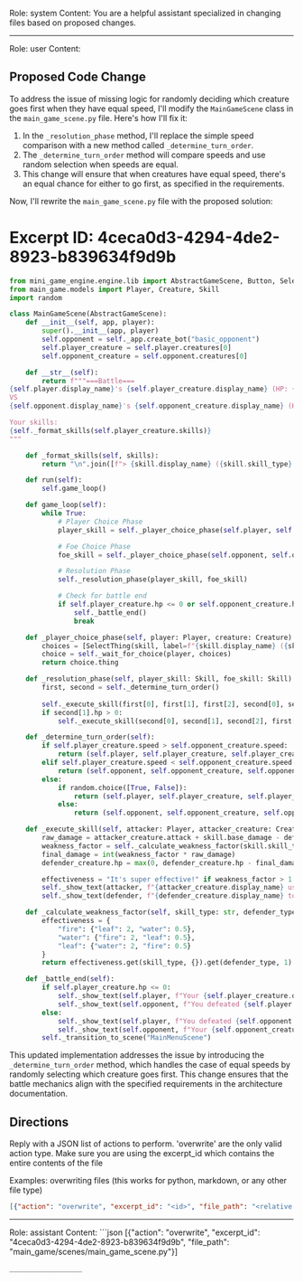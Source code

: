 Role: system
Content: You are a helpful assistant specialized in changing files based on proposed changes.
__________________
Role: user
Content: 
## Proposed Code Change
To address the issue of missing logic for randomly deciding which creature goes first when they have equal speed, I'll modify the `MainGameScene` class in the `main_game_scene.py` file. Here's how I'll fix it:

1. In the `_resolution_phase` method, I'll replace the simple speed comparison with a new method called `_determine_turn_order`.
2. The `_determine_turn_order` method will compare speeds and use random selection when speeds are equal.
3. This change will ensure that when creatures have equal speed, there's an equal chance for either to go first, as specified in the requirements.

Now, I'll rewrite the `main_game_scene.py` file with the proposed solution:

# Excerpt ID: 4ceca0d3-4294-4de2-8923-b839634f9d9b
```python main_game/scenes/main_game_scene.py
from mini_game_engine.engine.lib import AbstractGameScene, Button, SelectThing
from main_game.models import Player, Creature, Skill
import random

class MainGameScene(AbstractGameScene):
    def __init__(self, app, player):
        super().__init__(app, player)
        self.opponent = self._app.create_bot("basic_opponent")
        self.player_creature = self.player.creatures[0]
        self.opponent_creature = self.opponent.creatures[0]

    def __str__(self):
        return f"""===Battle===
{self.player.display_name}'s {self.player_creature.display_name} (HP: {self.player_creature.hp}/{self.player_creature.max_hp})
VS
{self.opponent.display_name}'s {self.opponent_creature.display_name} (HP: {self.opponent_creature.hp}/{self.opponent_creature.max_hp})

Your skills:
{self._format_skills(self.player_creature.skills)}
"""

    def _format_skills(self, skills):
        return "\n".join([f"> {skill.display_name} ({skill.skill_type} type, {skill.base_damage} damage)" for skill in skills])

    def run(self):
        self.game_loop()

    def game_loop(self):
        while True:
            # Player Choice Phase
            player_skill = self._player_choice_phase(self.player, self.player_creature)

            # Foe Choice Phase
            foe_skill = self._player_choice_phase(self.opponent, self.opponent_creature)

            # Resolution Phase
            self._resolution_phase(player_skill, foe_skill)

            # Check for battle end
            if self.player_creature.hp <= 0 or self.opponent_creature.hp <= 0:
                self._battle_end()
                break

    def _player_choice_phase(self, player: Player, creature: Creature) -> Skill:
        choices = [SelectThing(skill, label=f"{skill.display_name} ({skill.skill_type} type, {skill.base_damage} damage)") for skill in creature.skills]
        choice = self._wait_for_choice(player, choices)
        return choice.thing

    def _resolution_phase(self, player_skill: Skill, foe_skill: Skill):
        first, second = self._determine_turn_order()
        
        self._execute_skill(first[0], first[1], first[2], second[0], second[1])
        if second[1].hp > 0:
            self._execute_skill(second[0], second[1], second[2], first[0], first[1])

    def _determine_turn_order(self):
        if self.player_creature.speed > self.opponent_creature.speed:
            return (self.player, self.player_creature, self.player_creature.skills[0]), (self.opponent, self.opponent_creature, self.opponent_creature.skills[0])
        elif self.player_creature.speed < self.opponent_creature.speed:
            return (self.opponent, self.opponent_creature, self.opponent_creature.skills[0]), (self.player, self.player_creature, self.player_creature.skills[0])
        else:
            if random.choice([True, False]):
                return (self.player, self.player_creature, self.player_creature.skills[0]), (self.opponent, self.opponent_creature, self.opponent_creature.skills[0])
            else:
                return (self.opponent, self.opponent_creature, self.opponent_creature.skills[0]), (self.player, self.player_creature, self.player_creature.skills[0])

    def _execute_skill(self, attacker: Player, attacker_creature: Creature, skill: Skill, defender: Player, defender_creature: Creature):
        raw_damage = attacker_creature.attack + skill.base_damage - defender_creature.defense
        weakness_factor = self._calculate_weakness_factor(skill.skill_type, defender_creature.creature_type)
        final_damage = int(weakness_factor * raw_damage)
        defender_creature.hp = max(0, defender_creature.hp - final_damage)

        effectiveness = "It's super effective!" if weakness_factor > 1 else "It's not very effective..." if weakness_factor < 1 else ""
        self._show_text(attacker, f"{attacker_creature.display_name} used {skill.display_name}! {effectiveness}")
        self._show_text(defender, f"{defender_creature.display_name} took {final_damage} damage!")

    def _calculate_weakness_factor(self, skill_type: str, defender_type: str) -> float:
        effectiveness = {
            "fire": {"leaf": 2, "water": 0.5},
            "water": {"fire": 2, "leaf": 0.5},
            "leaf": {"water": 2, "fire": 0.5}
        }
        return effectiveness.get(skill_type, {}).get(defender_type, 1)

    def _battle_end(self):
        if self.player_creature.hp <= 0:
            self._show_text(self.player, f"Your {self.player_creature.display_name} fainted. You lost!")
            self._show_text(self.opponent, f"You defeated {self.player.display_name}'s {self.player_creature.display_name}. You won!")
        else:
            self._show_text(self.player, f"You defeated {self.opponent.display_name}'s {self.opponent_creature.display_name}. You won!")
            self._show_text(self.opponent, f"Your {self.opponent_creature.display_name} fainted. You lost!")
        self._transition_to_scene("MainMenuScene")
```

This updated implementation addresses the issue by introducing the `_determine_turn_order` method, which handles the case of equal speeds by randomly selecting which creature goes first. This change ensures that the battle mechanics align with the specified requirements in the architecture documentation.

## Directions
Reply with a JSON list of actions to perform. 'overwrite' are the only valid action type. 
Make sure you are using the excerpt_id which contains the entire contents of the file

Examples:
overwriting files (this works for python, markdown, or any other file type)
```json output_example1
[{"action": "overwrite", "excerpt_id": "<id>", "file_path": "<relative file path>"}]
```

__________________
Role: assistant
Content: ```json
[{"action": "overwrite", "excerpt_id": "4ceca0d3-4294-4de2-8923-b839634f9d9b", "file_path": "main_game/scenes/main_game_scene.py"}]
```
__________________
